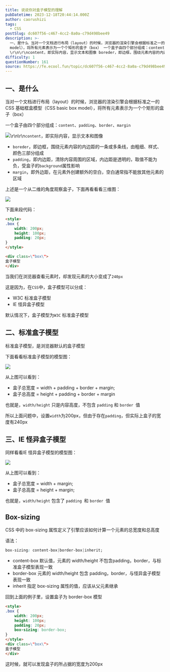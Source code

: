 ```yaml
---
title: 说说你对盒子模型的理解
pubDatetime: 2023-12-18T20:44:14.000Z
author: caorushizi
tags:
  - CSS
postSlug: dc607f56-c467-4cc2-8a0a-c79d498bee49
description: >-
  一、是什么 当对一个文档进行布局（layout）的时候，浏览器的渲染引擎会根据标准之一的 CSS 基础框盒模型（CSS basic box
  model），将所有元素表示为一个个矩形的盒子（box） 一个盒子由四个部分组成：content、padding、border、margin
  \r\n\r\ncontent，即实际内容，显示文本和图像 boreder，即边框，围绕元素内容的内边距的一条或多条线
difficulty: 1
questionNumber: 161
source: https://fe.ecool.fun/topic/dc607f56-c467-4cc2-8a0a-c79d498bee49
---
```


## 一、是什么

当对一个文档进行布局（layout）的时候，浏览器的渲染引擎会根据标准之一的 CSS 基础框盒模型（CSS basic box model），将所有元素表示为一个个矩形的盒子（box）

一个盒子由四个部分组成：`content`、`padding`、`border`、`margin`

![](https://static.ecool.fun//article/a2dd1ae4-1031-4391-b320-3d65c1fffb49.png)\r\n\r\n`content`，即实际内容，显示文本和图像

- `boreder`，即边框，围绕元素内容的内边距的一条或多条线，由粗细、样式、颜色三部分组成
- `padding`，即内边距，清除内容周围的区域，内边距是透明的，取值不能为负，受盒子的`background`属性影响
- `margin`，即外边距，在元素外创建额外的空白，空白通常指不能放其他元素的区域

上述是一个从二维的角度观察盒子，下面再看看看三维图：

![](https://static.ecool.fun//article/ade993de-6cb6-45e6-8750-7018df905d14.png)

下面来段代码：

```html
<style>
.box {
	width: 200px;
	height: 100px;
	padding: 20px;
}
</style>

<div class=\"box\">
盒子模型
</div>
```

当我们在浏览器查看元素时，却发现元素的大小变成了`240px`

这是因为，在`CSS`中，盒子模型可以分成：

- W3C 标准盒子模型
- IE 怪异盒子模型

默认情况下，盒子模型为`W3C` 标准盒子模型

## 二、标准盒子模型

标准盒子模型，是浏览器默认的盒子模型

下面看看标准盒子模型的模型图：

![](https://static.ecool.fun//article/bb71712f-4d36-49cc-a180-b08f4a536b9e.png)

从上图可以看到：

- 盒子总宽度 = width + padding + border + margin;
- 盒子总高度 = height + padding + border + margin

也就是，`width/height` 只是内容高度，不包含 `padding` 和 `border `值

所以上面问题中，设置`width`为200px，但由于存在`padding`，但实际上盒子的宽度有240px

## 三、IE 怪异盒子模型

同样看看IE 怪异盒子模型的模型图：

![](https://static.ecool.fun//article/39712bfa-735c-404d-9cfb-78a9873b0e38.png)

从上图可以看到：

- 盒子总宽度 = width + margin;
- 盒子总高度 = height + margin;

也就是，`width/height` 包含了 `padding `和 `border `值

## Box-sizing

CSS 中的 box-sizing 属性定义了引擎应该如何计算一个元素的总宽度和总高度

语法：

```css
box-sizing: content-box|border-box|inherit;
```

- content-box 默认值，元素的 width/height 不包含padding，border，与标准盒子模型表现一致
- border-box 元素的 width/height 包含 padding，border，与怪异盒子模型表现一致
- inherit 指定 box-sizing 属性的值，应该从父元素继承

回到上面的例子里，设置盒子为 border-box 模型

```html
<style>
.box {
	width: 200px;
	height: 100px;
    padding: 20px;
    box-sizing: border-box;
}
</style>
<div class=\"box\">
盒子模型
</div>
```

这时候，就可以发现盒子的所占据的宽度为200px
